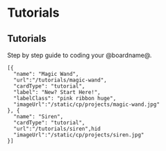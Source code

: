 # Tutorials

## Tutorials

Step by step guide to coding your @boardname@.

```codecard
[{ 
  "name": "Magic Wand",
  "url":"/tutorials/magic-wand",
  "cardType": "tutorial",
  "label": "New? Start Here!",
  "labelClass": "pink ribbon huge",
  "imageUrl":"/static/cp/projects/magic-wand.jpg"
}, {
  "name": "Siren", 
  "cardType": "tutorial",
  "url":"/tutorials/siren",hid
  "imageUrl":"/static/cp/projects/siren.jpg"
}]
```
